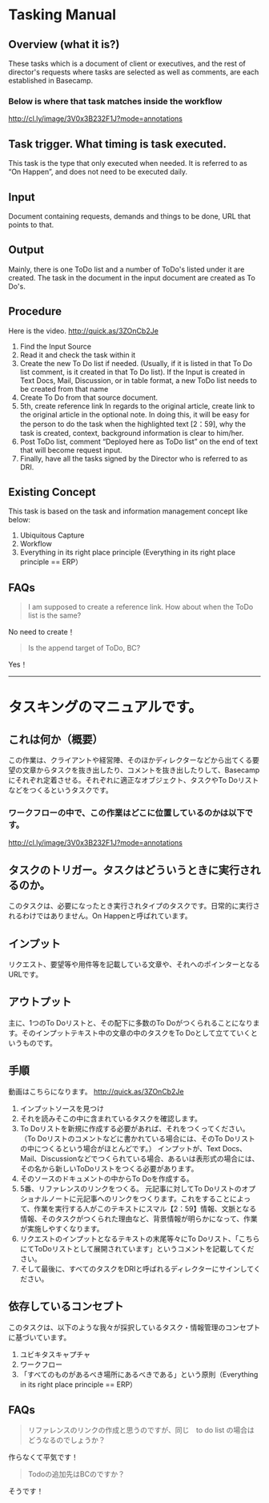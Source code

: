 # Tasking Manual
## Overview (what it is?)
These tasks which is a document of client or executives, and the rest of director's requests where tasks are selected as well as comments, are each established in Basecamp. 
### Below is where that task matches inside the workflow
http://cl.ly/image/3V0x3B232F1J?mode=annotations
## Task trigger. What timing is task executed.
This task is the type that only executed when needed. It is referred to as “On Happen”, and does not need to be executed daily.

## Input
Document containing requests, demands and things to be done, URL that points to that.

## Output
Mainly, there is one ToDo list and a number of ToDo's listed under it are created.  The task in the document in the input document are created as To Do's.

## Procedure
Here is the video.
http://quick.as/3ZOnCb2Je

1. Find the Input Source
2. Read it and check the task within it
3. Create the new To Do list if needed. (Usually, if it is listed in that To Do list comment, is it created in that To Do list). If the Input is created in Text Docs, Mail, Discussion, or in table format, a new ToDo list needs to be created from that name
4. Create To Do from that source document.
5. 5th, create reference link
In regards to the original article, create link to the original article in the optional note. In doing this, it will be easy for the person to do the task when the highlighted text [2：59], why the task is created, context, background information is clear to him/her.
6. Post ToDo list, comment “Deployed here as ToDo list” on the end of text that will become request input.
7. Finally, have all the tasks signed by the Director who is referred to as DRI.

## Existing Concept
This task is based on the task and information management concept like below:

1. Ubiquitous Capture
2. Workflow
3. Everything in its right place principle (Everything in its right place principle == ERP）

## FAQs

> I am supposed to create a reference link. How about when the ToDo list is the same?

No need to create！

> Is the append target of ToDo, BC?

Yes！

----

# タスキングのマニュアルです。
## これは何か（概要）
この作業は、クライアントや経営陣、そのほかディレクターなどから出てくる要望の文章からタスクを抜き出したり、コメントを抜き出したりして、Basecampにそれぞれ定着させる。それぞれに適正なオブジェクト、タスクやTo Doリストなどをつくるというタスクです。
### ワークフローの中で、この作業はどこに位置しているのかは以下です。
http://cl.ly/image/3V0x3B232F1J?mode=annotations
## タスクのトリガー。タスクはどういうときに実行されるのか。
このタスクは、必要になったとき実行されタイプのタスクです。日常的に実行されるわけではありません。On Happenと呼ばれています。

## インプット
リクエスト、要望等や用件等を記載している文章や、それへのポインターとなるURLです。

## アウトプット
主に、1つのTo Doリストと、その配下に多数のTo Doがつくられることになります。そのインプットテキスト中の文章の中のタスクをTo Doとして立てていくというものです。

## 手順
動画はこちらになります。
http://quick.as/3ZOnCb2Je

1. インプットソースを見つけ
2. それを読みそこの中に含まれているタスクを確認します。
3. To Doリストを新規に作成する必要があれば、それをつくってください。
（To Doリストのコメントなどに書かれている場合には、そのTo Doリストの中につくるという場合がほとんどです。）
インプットが、Text Docs、Mail、Discussionなどでつくられている場合、あるいは表形式の場合には、その名から新しいToDoリストをつくる必要があります。
4. そのソースのドキュメントの中からTo Doを作成する。
5. 5番、リファレンスのリンクをつくる。
元記事に対してTo Doリストのオプショナルノートに元記事へのリンクをつくります。これをすることによって、作業を実行する人がこのテキストにスマル【2：59】情報、文脈となる情報、そのタスクがつくられた理由など、背景情報が明らかになって、作業が実施しやすくなります。
6. リクエストのインプットとなるテキストの末尾等々にTo Doリスト、「こちらにてToDoリストとして展開されています」というコメントを記載してください。
7. そして最後に、すべてのタスクをDRIと呼ばれるディレクターにサインしてください。

## 依存しているコンセプト
このタスクは、以下のような我々が採択しているタスク・情報管理のコンセプトに基づいています。

1. ユビキタスキャプチャ
2. ワークフロー
3. 「すべてのものがあるべき場所にあるべきである」という原則（Everything in its right place principle == ERP）

## FAQs

> リファレンスのリンクの作成と思うのですが、同じ　to do list の場合はどうなるのでしょうか？

作らなくて平気です！

> Todoの追加先はBCのですか？

そうです！





